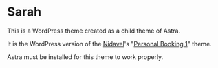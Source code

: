 # Sarah

This is a WordPress theme created as a child theme of Astra.

It is the WordPress version of the [Nidavel](https://nidavel.com)'s "[Personal Booking 1](https://github.com/Ikennaf1/personal-booking-1)" theme.

Astra must be installed for this theme to work properly.
